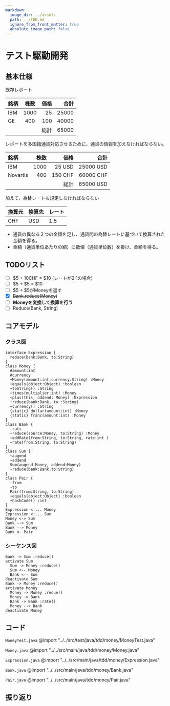 ```yaml
---
markdown:
  image_dir: ../assets
  path: ../TDD.md
  ignore_from_front_matter: true
  absolute_image_path: false
---
```


# テスト駆動開発


## 基本仕様


既存レポート

|銘柄|株数|価格|合計|
|:---- |:----:|----:|----:|
|IBM |1000|25  |25000|
|GE  |400 |100 |40000|
|    |    |総計 |65000|

レポートを多国籍通貨対応させるために、通貨の情報を加えなければならない。

|銘柄       |株数  |価格  |合計  |
|:----     |----:|----:|----:|
|IBM       |1000|25 USD  |25000 USD|
|Novartis  |400 |150 CHF |60000 CHF|
|          |    |総計 |65000 USD|

加えて、為替レートも規定しなければならない

|換算元|換算先|レート|
|:----|:----|:----|
|CHF|USD|1.5|

+ 通貨の異なる２つの金額を足し、通貨間の為替レートに基づいて換算された金額を得る。
+ 金額（通貨単位あたりの額）に数値（通貨単位数）を掛け、金額を得る。

## TODOリスト

+ [ ] \$5 + 10CHF = \$10 (レートが2:1の場合)
+ [ ] \$5 + \$5 = \$10
+ [ ] \$5 + \$5がMoneyを返す
+ [x] ~~Bank.reduce(Money)~~
+ [ ] **Moneyを変換して換算を行う**
+ [ ] Reduce(Bank, String)

## コアモデル
### クラス図
```puml
interface Expression {
  reduce(bank:Bank, to:String)
}
class Money {
  #amount:int
  #currency  
  +Money(amount:int,currency:String) :Money
  +equals(object:Object) :boolean  
  +toString() :String
  ~times(multiplier:int) :Money
  ~plus(this, addend: Money) :Expression
  +reduce(bank:Bank, to :String)      
  ~currency() :String
  {static} dollar(amount:int) :Money
  {static} franc(amount:int) :Money  
}
class Bank {
  -rats
  ~reduce(source:Money, to:String) :Money
  ~addRate(from:String, to:String, rate:int )
  ~rate(from:String, to:String)
}
class Sum {
  ~augend
  ~addend
  Sum(augend:Money, addend:Money)
  +reduce(bank:Bank,to:String)
}
class Pair {
  -from
  -to
  Pair(from:String, to:String)
  +equals(object:Object) :boolean
  +hashCode() :int
}
Expression <|... Money
Expression <|... Sum
Money <-> Sum
Bank --> Sum
Bank --> Money
Bank o- Pair
```
### シーケンス図
```puml
Bank -> Sum :reduce()
activate Sum  
  Sum -> Money :reduce()  
  Sum <-- Money
  Bank <-- Sum  
deactivate Sum
Bank -> Money :reduce()  
activate Money
  Money -> Money :redue()
  Money -> Bank
  Bank -> Bank :rate()
  Money --> Bank
deactivate Money
```

## コード
`MoneyTest.java`
@import "../../src/test/java/tdd/money/MoneyTest.java"

`Money.java`
@import "../../src/main/java/tdd/money/Money.java"

`Expression.java`
@import "../../src/main/java/tdd/money/Expression.java"

`Bank.java`
@import "../../src/main/java/tdd/money/Bank.java"

`Pair.java`
@import "../../src/main/java/tdd/money/Pair.java"



## 振り返り
